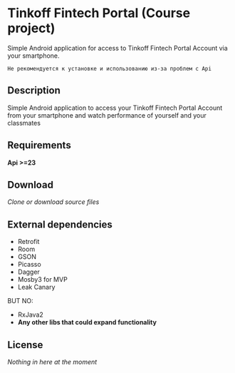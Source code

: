 # Tinkoff Fintech Portal (Course project)

Simple Android application for access to Tinkoff Fintech Portal Account via your smartphone.

`Не рекомендуется к установке и использованию из-за проблем с Api`

## Description
Simple Android application to access your Tinkoff Fintech Portal Account from your smartphone and watch performance of yourself and your classmates

## Requirements
__Api >=23__

## Download
_Clone or download source files_

## External dependencies
- Retrofit
- Room
- GSON
- Picasso
- Dagger
- Mosby3 for MVP
- Leak Canary

BUT NO:
- RxJava2
- __Any other libs that could expand functionality__

## License
_Nothing in here at the moment_
